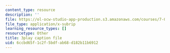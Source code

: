 ```yaml
---
content_type: resource
description: ''
file: https://ol-ocw-studio-app-production.s3.amazonaws.com/courses/7-01sc-fundamentals-of-biology-fall-2011/6ccbd65f1c2f5bdfab68d182b11b6912_CdAgzk5tQhs.vtt
file_type: application/x-subrip
learning_resource_types: []
resourcetype: Other
title: 3play caption file
uid: 6ccbd65f-1c2f-5bdf-ab68-d182b11b6912
---
```

